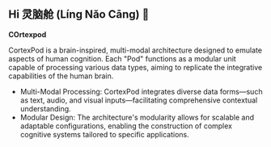 ## Hi 灵脑舱 (Líng Nǎo Cāng) 👋

**COrtexpod**

CortexPod is a brain-inspired, multi-modal architecture designed to emulate aspects of human cognition. Each "Pod" functions as a modular unit capable of processing various data types, aiming to replicate the integrative capabilities of the human brain.

- Multi-Modal Processing: CortexPod integrates diverse data forms—such as text, audio, and visual inputs—facilitating comprehensive contextual understanding.
- Modular Design: The architecture's modularity allows for scalable and adaptable configurations, enabling the construction of complex cognitive systems tailored to specific applications.
